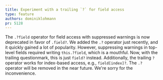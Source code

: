 ```yaml
---
title: Experiment with a trailing `?` for field access
type: feature
authors: dominiklohmann
pr: 5128
---
```


The `.?field` operator for field access with suppressed warnings is now
deprecated in favor of `.field?`. We added the `.?` operator just recently, and
it quickly gained a lot of popularity. However, suppressing warnings in
top-level fields required writing `this.?field`, which is a mouthful. Now, with
the trailing questionmark, this is just `field?` instead. Additionally, the
trailing `?` operator works for index-based access, e.g., `field[index]?`. The
`.?` operator will be removed in the near future. We're sorry for the
inconvenience.
